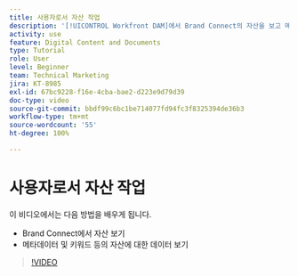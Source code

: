 ```yaml
---
title: 사용자로서 자산 작업
description: '[!UICONTROL Workfront DAM]에서 Brand Connect의 자산을 보고 메타데이터 및 키워드 등의 자산에 대한 데이터를 보는 방법을 알아봅니다.'
activity: use
feature: Digital Content and Documents
type: Tutorial
role: User
level: Beginner
team: Technical Marketing
jira: KT-8985
exl-id: 67bc9228-f16e-4cba-bae2-d223e9d79d39
doc-type: video
source-git-commit: bbdf99c6bc1be714077fd94fc3f8325394de36b3
workflow-type: tm+mt
source-wordcount: '55'
ht-degree: 100%

---
```


# 사용자로서 자산 작업

이 비디오에서는 다음 방법을 배우게 됩니다.

* Brand Connect에서 자산 보기
* 메타데이터 및 키워드 등의 자산에 대한 데이터 보기

>[!VIDEO](https://video.tv.adobe.com/v/335247/?quality=12&learn=on&enablevpops=1)
